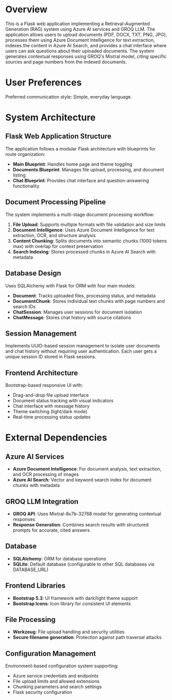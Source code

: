 # Overview

This is a Flask web application implementing a Retrieval-Augmented Generation (RAG) system using Azure AI services and GROQ LLM. The application allows users to upload documents (PDF, DOCX, TXT, PNG, JPG), processes them using Azure Document Intelligence for text extraction, indexes the content in Azure AI Search, and provides a chat interface where users can ask questions about their uploaded documents. The system generates contextual responses using GROQ's Mixtral model, citing specific sources and page numbers from the indexed documents.

# User Preferences

Preferred communication style: Simple, everyday language.

# System Architecture

## Flask Web Application Structure
The application follows a modular Flask architecture with blueprints for route organization:
- **Main Blueprint**: Handles home page and theme toggling
- **Documents Blueprint**: Manages file upload, processing, and document listing
- **Chat Blueprint**: Provides chat interface and question-answering functionality

## Document Processing Pipeline
The system implements a multi-stage document processing workflow:
1. **File Upload**: Supports multiple formats with file validation and size limits
2. **Document Intelligence**: Uses Azure Document Intelligence for text extraction, OCR, and structure analysis
3. **Content Chunking**: Splits documents into semantic chunks (1000 tokens max) with overlap for context preservation
4. **Search Indexing**: Stores processed chunks in Azure AI Search with metadata

## Database Design
Uses SQLAlchemy with Flask for ORM with four main models:
- **Document**: Tracks uploaded files, processing status, and metadata
- **DocumentChunk**: Stores individual text chunks with page numbers and search IDs
- **ChatSession**: Manages user sessions for document isolation
- **ChatMessage**: Stores chat history with source citations

## Session Management
Implements UUID-based session management to isolate user documents and chat history without requiring user authentication. Each user gets a unique session ID stored in Flask sessions.

## Frontend Architecture
Bootstrap-based responsive UI with:
- Drag-and-drop file upload interface
- Document status tracking with visual indicators
- Chat interface with message history
- Theme switching (light/dark mode)
- Real-time processing status updates

# External Dependencies

## Azure AI Services
- **Azure Document Intelligence**: For document analysis, text extraction, and OCR processing of images
- **Azure AI Search**: Vector and keyword search index for document chunks with metadata

## GROQ LLM Integration
- **GROQ API**: Uses Mixtral-8x7b-32768 model for generating contextual responses
- **Response Generation**: Combines search results with structured prompts for accurate, cited answers

## Database
- **SQLAlchemy**: ORM for database operations
- **SQLite**: Default database (configurable to other SQL databases via DATABASE_URL)

## Frontend Libraries
- **Bootstrap 5.3**: UI framework with dark/light theme support
- **Bootstrap Icons**: Icon library for consistent UI elements

## File Processing
- **Werkzeug**: File upload handling and security utilities
- **Secure filename generation**: Protection against path traversal attacks

## Configuration Management
Environment-based configuration system supporting:
- Azure service credentials and endpoints
- File upload limits and allowed extensions
- Chunking parameters and search settings
- Flask security configuration